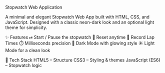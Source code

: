 Stopwatch Web Application

A minimal and elegant Stopwatch Web App built with HTML, CSS, and JavaScript.
Designed with a classic neon-dark look and an optional light theme for simplicity.

✨ Features
⏯ Start / Pause the stopwatch
🔄 Reset anytime
📝 Record Lap Times
⏱️ Milliseconds precision
🌙 Dark Mode with glowing style
☀️ Light Mode for a clean look

📂 Tech Stack
HTML5 – Structure
CSS3 – Styling & themes
JavaScript (ES6) – Stopwatch logic
